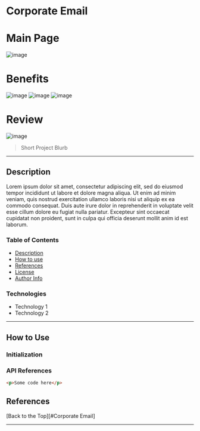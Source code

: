 # Corporate Email
# Main Page
![image](https://user-images.githubusercontent.com/57478403/140004420-6152f1b0-6333-45c3-b6f6-bc731dd3d431.png)
# Benefits
![image](https://user-images.githubusercontent.com/57478403/140004069-5a408c52-a6a2-401b-9446-87e4de208de3.png)
![image](https://user-images.githubusercontent.com/57478403/140004080-760983de-e4a6-45d3-9713-e59d3797c020.png)
![image](https://user-images.githubusercontent.com/57478403/140004096-88446ab2-817c-40a5-a75a-c6a0d3a62526.png)
# Review
![image](https://user-images.githubusercontent.com/57478403/140004105-37e694f8-d102-47b8-b31d-44532c7eae94.png)


> Short Project Blurb 

________


## Description 
Lorem ipsum dolor sit amet, consectetur adipiscing elit, sed do eiusmod tempor incididunt ut labore et dolore magna aliqua. Ut enim ad minim veniam, quis nostrud exercitation ullamco laboris nisi ut aliquip ex ea commodo consequat. Duis aute irure dolor in reprehenderit in voluptate velit esse cillum dolore eu fugiat nulla pariatur. Excepteur sint occaecat cupidatat non proident, sunt in culpa qui officia deserunt mollit anim id est laborum.


### Table of Contents

- [Description](#description)
- [How to use](#how-to-use)
- [References](#references)
- [License](#license)
- [Author Info](#author-info)


### Technologies
- Technology 1
- Technology 2
_______

## How to Use

### Initialization

### API References

```html
<p>Some code here</p>
```

## References
[Back to the Top][#Corporate Email]

_____

